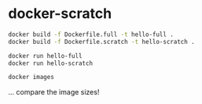 # docker-scratch

```bash
docker build -f Dockerfile.full -t hello-full .
docker build -f Dockerfile.scratch -t hello-scratch .

docker run hello-full
docker run hello-scratch

docker images
```

... compare the image sizes!
